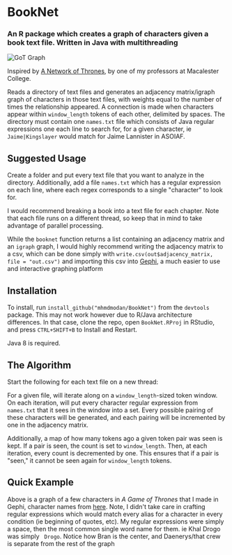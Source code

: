 # BookNet
### An R package which creates a graph of characters given a book text file. Written in Java with multithreading

![GoT Graph](https://mhmdmodan.com/imgs/got_graph.png)

Inspired by [A Network of Thrones](https://www.macalester.edu/~abeverid/thrones.html), by one of my professors at Macalester College.

Reads a directory of text files and generates
an adjacency matrix/igraph graph of characters in those text files, with weights
equal to the number of times the relationship appeared.
A connection is made when characters appear within
`window_length` tokens of each other, delimited by spaces.
The directory must contain one `names.txt` file which
consists of Java regular expressions one each line to search for, for a
given character, ie `Jaime|Kingslayer` would match for
Jaime Lannister in ASOIAF.

## Suggested Usage

Create a folder and put every text file that you want to analyze in the directory. 
Additionally, add a file `names.txt` which has a regular expression on each line, 
where each regex corresponds to a single "character" to look for.

I would recommend breaking a book into a text file for each chapter. Note that 
each file runs on a different thread, so keep that in mind to take advantage of 
parallel processing.

While the `booknet` function returns a list containing an adjacency matrix and 
an `igraph` graph, I would highly recommend writing the adjacency matrix to a 
csv, which can be done simply with `write.csv(out$adjacency_matrix, file = "out.csv")` 
and importing this csv into [Gephi](https://gephi.org/), a much easier to use and 
interactive graphing platform

## Installation

To install, run `install_github("mhmdmodan/BookNet")` from the `devtools` package. This may not work however due to R/Java architecture differences. In that case, clone the repo, open `BookNet.RProj` in RStudio, and press `CTRL+SHIFT+B` to Install and Restart.

Java 8 is required.

## The Algorithm

Start the following for each text file on a new thread:

For a given file, will iterate along on a `window_length`-sized token
window. On each iteration, will put every character regular
expression from `names.txt` that it sees in the window into a set. Every possible
pairing of these characters will be generated, and each pairing
will be incremented by one in the adjacency matrix.

Additionally, a map of how many tokens ago a given token pair was seen
is kept. If a pair is seen, the count is set to `window_length`. Then, at
each iteration, every count is decremented by one. This ensures that
if a pair is "seen," it cannot be seen again for `window_length` tokens.

## Quick Example

Above is a graph of a few characters in *A Game of Thrones* that I made in Gephi, character names from [here](https://www.reddit.com/r/asoiaf/comments/2g3p7s/spoilers_all_ive_listed_and_counted_every/). Note, I didn't take care in crafting 
regular expressions which would match every alias for a character in every condition (ie beginning of quotes, etc).
My regular expressions were simply a space, then the most common single word name for them. ie Khal Drogo was simply 
` Drogo`. Notice how Bran is the center, and Daenerys/that crew is separate from the rest of the graph
